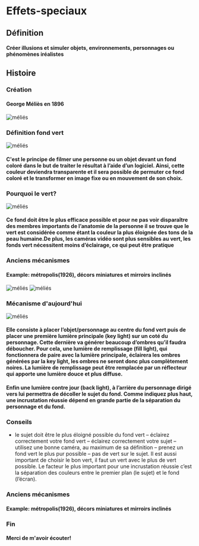 # Effets-speciaux
## Définition
#### Créer illusions et simuler objets, environnements, personnages ou phénomènes iréalistes
## Histoire
### Création
#### George Méliès en 1896
![méliés](media/George_Melies.jpg)
### Définition fond vert
![méliés](media/studio-photo-fond-vert.jpg)
#### C'est le principe de filmer une personne ou un objet devant un fond coloré dans le but de traiter le résultat à l’aide d’un logiciel. Ainsi, cette couleur deviendra transparente et il sera possible de permuter ce fond coloré et le transformer en image fixe ou en mouvement de son choix.
### Pourquoi le vert?
![méliés](media/PalierVert.jpg)
#### Ce fond doit être le plus efficace possible et pour ne pas voir disparaître des membres importants de  l’anatomie de la personne il se trouve que le vert est considérée comme étant la couleur la plus éloignée des tons de la peau humaine.De plus, les caméras vidéo sont plus sensibles au vert, les fonds vert nécessitent moins d’éclairage, ce qui peut être pratique
### Anciens mécanismes
#### Example: métropolis(1926), décors miniatures et mirroirs inclinés
![méliés](media/metropolis.jfif)
![méliés](media/mirroir.jfif)
### Mécanisme d'aujourd'hui
![méliés](media/fontvertvideo.jpg)
####  Elle consiste à placer l’objet/personnage au centre du fond vert puis de placer une première lumière principale (key light) sur un coté du personnage. Cette dernière va générer beaucoup d’ombres  qu’il faudra déboucher. Pour cela, une lumière de remplissage (fill light), qui fonctionnera de paire avec la lumière principale, éclairera les ombres générées par la key light, les ombres ne seront donc plus complètement noires. La lumière de remplissage peut être remplacée par un réflecteur qui apporte une lumière douce et plus diffuse. 
#### Enfin une lumière contre jour (back light), à l’arrière du personnage dirigé vers lui permettra de décoller le sujet du fond. Comme indiquez plus haut, une incrustation réussie dépend en grande partie de la séparation du personnage et du fond.
### Conseils
- le sujet doit être le plus éloigné possible du fond vert
– éclairez correctement votre fond vert
– éclairez correctement votre sujet
– utilisez une bonne caméra, au maximum de sa définition
– prenez un fond vert le plus pur possible
– pas de vert sur le sujet. Il est aussi important de choisir le bon vert, il faut un vert avec le plus de vert possible.
Le facteur le plus important pour une incrustation réussie c’est la séparation des couleurs entre le premier plan (le sujet) et le fond (l’écran).
### Anciens mécanismes
#### Example: métropolis(1926), décors miniatures et mirroirs inclinés
### Fin 
#### Merci de m'avoir écouter!
